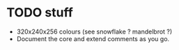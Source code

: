 # TODO stuff

- 320x240x256 colours (see snowflake ? mandelbrot ?)
- Document the core and extend comments as you go.